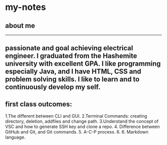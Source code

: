 # my-notes
## **about me**
---
passionate and goal achieving electrical engineer. I graduated from the Hashemite university with excellent GPA. I like programming especially Java, and I have HTML, CSS and problem solving skills. I like to learn and to continuously develop my self.
---
## first class outcomes:
1.The different between CLI and GUI.
2.Terminal Commands: creating directory, deletion, addfiles and change path.
3.Understand the concept of VSC and how to generate SSH key and clone a repo.
4. Difference between GitHub and Git, and Git commands.
5. A-C-P process.
6. 6. Markdown language.
